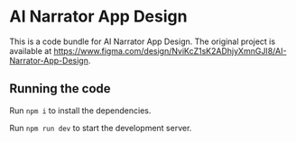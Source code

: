 
  # AI Narrator App Design

  This is a code bundle for AI Narrator App Design. The original project is available at https://www.figma.com/design/NviKcZ1sK2ADhjyXmnGJI8/AI-Narrator-App-Design.

  ## Running the code

  Run `npm i` to install the dependencies.

  Run `npm run dev` to start the development server.
  